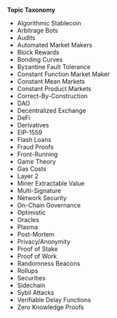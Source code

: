 __Topic Taxonomy__

* Algorithmic Stablecoin
* Arbitrage Bots
* Audits
* Automated Market Makers
* Block Rewards
* Bonding Curves
* Byzantine Fault Tolerance
* Constant Function Market Maker 
* Constant Mean Markets
* Constant Product Markets
* Correct-By-Construction
* DAO
* Decentralized Exchange
* DeFi
* Derivatives
* EIP-1559
* Flash Loans
* Fraud Proofs
* Front-Running
* Game Theory
* Gas Costs
* Layer 2
* Miner Extractable Value
* Multi-Signature
* Network Security
* On-Chain Governance
* Optimistic
* Oracles
* Plasma
* Post-Mortem
* Privacy/Anonymity
* Proof of Stake
* Proof of Work
* Randomness Beacons
* Rollups
* Securities
* Sidechain
* Sybil Attacks
* Verifiable Delay Functions
* Zero Knowledge Proofs
